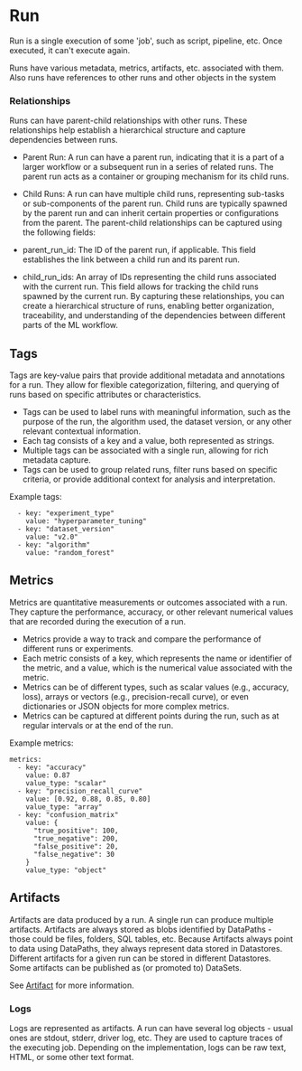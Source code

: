 # Run

Run is a single execution of some 'job', such as script, pipeline, etc. Once executed, it can't execute again.

Runs have various metadata, metrics, artifacts, etc. associated with them. Also runs have references to other runs and other objects in the system

### Relationships

Runs can have parent-child relationships with other runs. These relationships help establish a hierarchical structure and capture dependencies between runs.

- Parent Run: A run can have a parent run, indicating that it is a part of a larger workflow or a subsequent run in a series of related runs. The parent run acts as a container or grouping mechanism for its child runs.
- Child Runs: A run can have multiple child runs, representing sub-tasks or sub-components of the parent run. Child runs are typically spawned by the parent run and can inherit certain properties or configurations from the parent.
The parent-child relationships can be captured using the following fields:

- parent_run_id: The ID of the parent run, if applicable. This field establishes the link between a child run and its parent run.
- child_run_ids: An array of IDs representing the child runs associated with the current run. This field allows for tracking the child runs spawned by the current run.
By capturing these relationships, you can create a hierarchical structure of runs, enabling better organization, traceability, and understanding of the dependencies between different parts of the ML workflow.

## Tags

Tags are key-value pairs that provide additional metadata and annotations for a run. They allow for flexible categorization, filtering, and querying of runs based on specific attributes or characteristics.

* Tags can be used to label runs with meaningful information, such as the purpose of the run, the algorithm used, the dataset version, or any other relevant contextual information.
* Each tag consists of a key and a value, both represented as strings.
* Multiple tags can be associated with a single run, allowing for rich metadata capture.
* Tags can be used to group related runs, filter runs based on specific criteria, or provide additional context for analysis and interpretation.

Example tags:

```
  - key: "experiment_type"
    value: "hyperparameter_tuning"
  - key: "dataset_version"
    value: "v2.0"
  - key: "algorithm"
    value: "random_forest"
```

## Metrics

Metrics are quantitative measurements or outcomes associated with a run. They capture the performance, accuracy, or other relevant numerical values that are recorded during the execution of a run.

* Metrics provide a way to track and compare the performance of different runs or experiments.
* Each metric consists of a key, which represents the name or identifier of the metric, and a value, which is the numerical value associated with the metric.
* Metrics can be of different types, such as scalar values (e.g., accuracy, loss), arrays or vectors (e.g., precision-recall curve), or even dictionaries or JSON objects for more complex metrics.
* Metrics can be captured at different points during the run, such as at regular intervals or at the end of the run.

Example metrics:

```
metrics:
  - key: "accuracy"
    value: 0.87
    value_type: "scalar"
  - key: "precision_recall_curve"
    value: [0.92, 0.88, 0.85, 0.80]
    value_type: "array"
  - key: "confusion_matrix"
    value: {
      "true_positive": 100,
      "true_negative": 200,
      "false_positive": 20,
      "false_negative": 30
    }
    value_type: "object"
```

## Artifacts

Artifacts are data produced by a run. A single run can produce multiple artifacts. Artifacts are always stored as blobs identified by DataPaths - those could be files, folders, SQL tables, etc. Because Artifacts always point to data using DataPaths, they always represent data stored in Datastores. Different artifacts for a given run can be stored in different Datastores. Some artifacts can be published as (or promoted to) DataSets.

See [Artifact](artifact.md) for more information.

### Logs

Logs are represented as artifacts. A run can have several log objects - usual ones are stdout, stderr, driver log, etc. They are used to capture traces of the executing job. Depending on the implementation, logs can be raw text, HTML, or some other text format.

